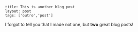 ```
title: This is another blog post
layout: post
tags: ['outro','post']
```

I forgot to tell you that I made not one, but **two** great blog posts!